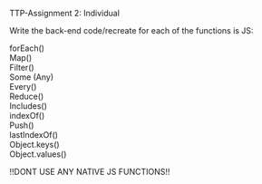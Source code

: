 TTP-Assignment 2: Individual

Write the back-end code/recreate for each of the functions is JS: 

forEach()\
Map()\
Filter()\
Some (Any)\
Every()\
Reduce()\
Includes()\
indexOf()\
Push()\
lastIndexOf()\
Object.keys()\
Object.values()

!!DONT USE ANY NATIVE JS FUNCTIONS!!
